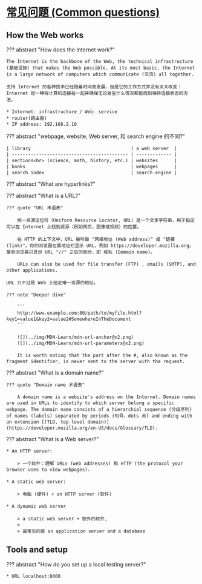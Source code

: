 # [常见问题 (Common questions)](https://developer.mozilla.org/en-US/docs/Learn/Common_questions)

## How the Web works

??? abstract "How does the Internet work?"

    The Internet is the backbone of the Web, the technical infrastructure (基础设施) that makes the Web possible. At its most basic, the Internet is a large network of computers which communicate (交流) all together.

    支持 Internet 的各种技术已经随着时间而发展，但是它的工作方式并没有太大改变：Internet 是一种将计算机连接在一起并确保无论发生什么情况都能找到保持连接状态的方法。

    * Internet: infrastructure / Web: service
    * router(路由器)
    * IP address: 192.168.2.10

??? abstract "webpage, website, Web server, 和 search engine 的不同?"

    | library                                     | a web server  |
    | ------------------------------------------- | ------------- |
    | sections<br> (science, math, history, etc.) | websites      |
    | books                                       | webpages      |
    | search index                                | search engine |

??? abstract "What are hyperlinks?"

??? abstract "What is a URL?"

    ??? quote "URL 术语表"

        统一资源定位符（Uniform Resource Locator, URL）是一个文本字符串，用于指定可以在 Internet 上找到资源（例如网页，图像或视频）的位置。

        在 HTTP 的上下文中，URL 被叫做 "网络地址 (Web address)" 或 "链接 (link)"。你的浏览器在其地址栏显示 URL，例如 https://developer.mozilla.org。某些浏览器只显示 URL "//" 之后的部分，即 域名 (Domain name)。

        URLs can also be used for file transfer (FTP) , emails (SMTP), and other applications.

    URL 只不过是 Web 上给定唯一资源的地址。

    ??? note "Deeper dive"

        ```
        http://www.example.com:80/path/to/myfile.html?key1=value1&key2=value2#SomewhereInTheDocument
        ```

        ![](../img/MDN-Learn/mdn-url-anchor@x2.png)
        ![](../img/MDN-Learn/mdn-url-parameters@x2.png)

        It is worth noting that the part after the #, also known as the fragment identifier, is never sent to the server with the request.

    


??? abstract "What is a domain name?"

    ??? quote "Domain name 术语表"

        A domain name is a website's address on the Internet. Domain names are used in URLs to identify to which server belong a specific webpage. The domain name consists of a hierarchial sequence (分级序列) of names (labels) separated by periods (句号，dots 点) and ending with an extension [(TLD, top-level domain)](https://developer.mozilla.org/en-US/docs/Glossary/TLD).





??? abstract "What is a Web server?"

    * An HTTP server: 
    
        > 一个软件：理解 URLs (web addresses) 和 HTTP (the protocol your browser uses to view webpages).
    
    * A static web server:
    
        > 电脑 (硬件) + an HTTP server (软件)
    
    * A dynamic web server
    
        > a static web server + 额外的软件, 
        > 
        > 最常见的是 an application server and a database

## Tools and setup

??? abstract "How do you set up a local testing server?"

    * URL localhost:8000